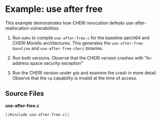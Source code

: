 # Example: use after free

This example demonstrates how CHERI revocation defeats use-after-reallocation
vulnerabilities.

1. Run `make` to compile `use-after-free.c` for the baseline aarch64 and
   CHERI Morello architectures. This generates the
   `use-after-free-baseline` and `use-after-free-cheri` binaries.

2. Run both versions. Observe that the CHERI version crashes with "In-address
   space security exception"

3. Run the CHERI version under `gdb` and examine the crash in more detail.
   Observe that the `cp` capability is invalid at the time of access.

## Source Files

**use-after-free.c**
```C
{{#include use-after-free.c}}
```
